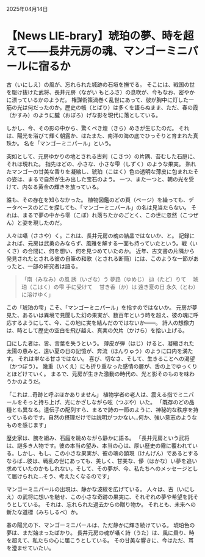 2025年04月14日

# 【News LIE-brary】琥珀の夢、時を超えて――長井元房の魂、マンゴーミニパールに宿るか

古（いにしえ）の風が、忘れられた城跡の石垣を撫でる。
そこには、戦国の世を駆け抜けた武将、長井元房（ながい もとふさ）の息吹が、今もなお、密やかに漂っているかのようだ。
権謀術策渦巻く乱世にあって、彼が胸中に灯した一筋の光は何だったのか。歴史の帳（とばり）は多くを語らぬまま、ただ、春の霞（かすみ）のように朧（おぼろ）げな影を現代に落としている。

しかし、今、その影の中から、驚くべき煌（きら）めきが生じたのだ。
それは、陽光を浴びて輝く朝露か、はたまた、南洋の海の底でひっそりと育まれた真珠か。
名を「マンゴーミニパール」という。

突如として、元房ゆかりの地とされる古刹（こさつ）の片隅、苔むした石庭に、それは現れた。
指先ほどの、小さな、小さな雫（しずく）のような果実。
熟れたマンゴーの甘美な香りを凝縮し、琥珀（こはく）色の透明な薄皮に包まれたその姿は、まるで自然が生み出した宝石のよう。
一つ、また一つと、朝の光を受けて、内なる黄金の輝きを放っている。

誰も、その存在を知らなかった。
植物図鑑のどの頁（ページ）を繰っても、データベースのどこを探しても、「マンゴーミニパール」の名は見当たらない。
それは、まるで夢の中から零（こぼ）れ落ちたかのごとく、この世に忽然（こつぜん）と姿を現したのだ。

人々は囁（ささや）く。これは、長井元房の魂の結晶ではないか、と。
記録によれば、元房は武勇のみならず、風雅を解する一面も持っていたという。戦（いくさ）の合間に、何を想い、何を見つめていたのか。
近年、古文書の片隅から発見されたとされる彼の自筆の和歌（とされる断簡）には、このような一節があったと、一部の研究者は語る。

> 「南（みなみ）の風 誘（いざな）う 夢路（ゆめじ） 辿（たど）りて
> 　琥珀（こはく）の雫 手に受けて
> 　甘き香（か）は 遠き夏の日 永久（とわ）に溶けゆく」

この「琥珀の雫」こそ、「マンゴーミニパール」を指すのではないか。
元房が夢見た、あるいは異境で見聞した幻の果実が、数百年という時を超え、彼の魂に呼応するようにして、今、この地に実を結んだのではないか――。
詩人の想像力は、時として歴史の空白を飛び越え、真実の欠片（かけら）を拾い上げる。

口にした者は、皆、言葉を失うという。
薄皮が弾（はじ）けると、凝縮された太陽の恵みと、遠い夏の日の記憶が、奔流（ほんりゅう）のように口内を満たす。
それは単なる甘さではない。
喜び、切なさ、そして、生きることへの渇望（かつぼう）。
幾重（いくえ）にも折り重なった感情の層が、舌の上でゆっくりとほどけていく。
まるで、元房が生きた激動の時代の、光と影そのものを味わうかのようだ。

「これは…奇跡と呼ぶほかありません」
植物学者の老人は、震える指でミニパールをそっと持ち上げ、光にかざしながら呟（つぶや）いた。
「既存のどの品種とも異なる。遺伝子の配列すら、まるで詩の一節のように、神秘的な秩序を持っているのです。自然の摂理だけでは説明がつかない…何か、強い意志のようなものを感じます」

歴史家は、腕を組み、石庭を眺めながら静かに語る。
「長井元房という武将は、謎多き人物です。彼の本当の望み、本当の心は、厚い歴史の霧に覆われている。しかし、もし、この小さな果実が、彼の魂の顕現（けんげん）であるとするならば…彼は、戦乱の世にあっても、美しく、甘美な、儚（はかな）い夢を追い求めていたのかもしれない。そして、その夢が、今、私たちへのメッセージとして届けられた…そう、考えたくなるのです」

マンゴーミニパールの出現は、静かな波紋を広げている。
人々は、古（いにしえ）の武将に想いを馳せ、この小さな奇跡の果実に、それぞれの夢や希望を託そうとしている。
それは、忘れられた過去からの贈り物か。
それとも、未来への新たな道標（みちしるべ）か。

春の陽光の下、マンゴーミニパールは、ただ静かに輝き続けている。
琥珀色の夢は、まだ始まったばかり。
長井元房の魂が囁く詩（うた）は、風に乗り、時を超えて、私たちの心に届こうとしている。
その甘美な響きに、今はただ、耳を澄ませていたい。